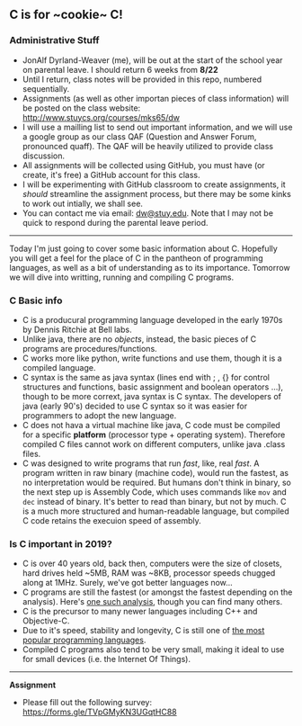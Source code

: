 ## C is for ~cookie~ C!

### Administrative Stuff
 * JonAlf Dyrland-Weaver (me), will be out at the start of the school year on parental leave. I should return 6 weeks from __8/22__
 * Until I return, class notes will be provided in this repo, numbered sequentially.
 * Assignments (as well as other importan pieces of class information) will be posted on the class website: http://www.stuycs.org/courses/mks65/dw
 * I will use a mailling list to send out important information, and we will use a google group as our class QAF (Question and Answer Forum, pronounced quaff). The QAF will be heavily utilized to provide class discussion.
 * All assignments will be collected using GitHub, you must have (or create, it's free) a GitHub account for this class.
 * I will be experimenting with GitHub classroom to create assignments, it _should_ streamline the assignment process, but there may be some kinks to work out intially, we shall see.
 * You can contact me via email: dw@stuy.edu. Note that I may not be quick to respond during the parental leave period.
 ---
 
 Today I'm just going to cover some basic information about C. Hopefully you will get a feel for the place of C in the pantheon of programming languages, as well as a bit of understanding as to its importance. Tomorrow we will dive into writting, running and compiling C programs.

### C Basic info
* C is a producural programming language developed in the early 1970s by Dennis Ritchie at Bell labs.
* Unlike java, there are no _objects_, instead, the basic pieces of C programs are procedures/functions.
* C works more like python, write functions and use them, though it is a compiled language.
* C syntax is the same as java syntax (lines end with ; , {} for control structures and functions, basic assignment and boolean operators ...), though to be more corrext, java syntax is C syntax. The developers of java (early 90's) decided to use C syntax so it was easier for programmers to adopt the new language.
* C does not hava a virtual machine like java, C code must be compiled for a specific __platform__ (processor type + operating system). Therefore compiled C files cannot work on different computers, unlike java .class files.
 * C was designed to write programs that run _fast_, like, real _fast_. A program written in raw binary (machine code), would run the fastest, as no interpretation would be required. But humans don't think in binary, so the next step up is Assembly Code, which uses commands like `mov` and `dec` instead of binary. It's better to read than binary, but not by much. C is a much more structured and human-readable language, but compiled C code retains the execuion speed of assembly. 
 
### Is C important in 2019?
 * C is over 40 years old, back then, computers were the size of closets, hard drives held ~5MB, RAM was ~8KB, processor speeds chugged along at 1MHz. Surely, we've got better languages now...
 * C programs are still the fastest (or amongst the fastest depending on the analysis). Here's [one such analysis](https://jaxenter.com/energy-efficient-programming-languages-137264.html), though you can find many others.
 * C is the precursor to many newer languages including C++ and Objective-C.
 * Due to it's speed, stability and longevity, C is still one of [the most popular programming languages](https://www.tiobe.com/tiobe-index/).
 * Compiled C programs also tend to be very small, making it ideal to use for small devices (i.e. the Internet Of Things).
 ---
 
__Assignment__ 
 * Please fill out the following survey: https://forms.gle/TVpGMyKN3UGqtHC88
